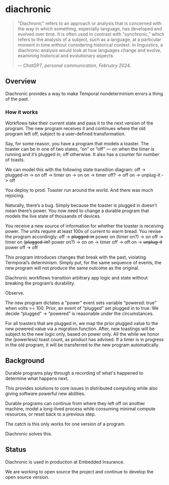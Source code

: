 # diachronic

> "Diachronic" refers to an approach or analysis that is concerned with the way in which something, especially language,
> has developed and evolved over time. It is often used in contrast with "synchronic," which refers to the analysis of a
> subject, such as a language, at a particular moment in time without considering historical context. In linguistics, a
> diachronic analysis would look at how languages change and evolve, examining historical and evolutionary aspects.
>
> -- _ChatGPT, personal communication, February 2024._

## Overview
Diachronic provides a way to make Temporal nondeterminism errors a thing of the past.

### How it works
Workflows take their current state and pass it to the next version of the program. The new program receives it and continues where the old program left off, subject to a user-defined transformation.

Say, for some reason, you have a program that models a toaster. The toaster can be in one of two states, “on” or “off” — on when the timer is running and it’s plugged in, off otherwise. It also has a counter for number of toasts.

We can model this with the following state transition diagram:
off -> plugged-in -> on
off -> timer on -> on
on -> timer off? -> off
on -> unplug-it -> off

You deploy to prod. Toaster run around the world. And there was much rejoicing.

Naturally, there’s a bug. Simply because the toaster is plugged in doesn’t mean there’s power. You now need to change a durable program that models the live state of thousands of devices.

You receive a new source of information for whether the toaster is receiving power. The units require at least 100v of current to warm bread. You revise the program accordingly:
off -> ~~plugged-in~~  power on (timer on?) -> on
off -> timer on (~~plugged-in?~~ power on?) -> on
on -> timer off -> off
on -> ~~unplug-it~~ power off -> off

This program introduces changes that break with the past, violating Termporal’s determinism. Simply put, for the same sequence of events, the new program will not produce the same outcome as the original.

Diachronic workflows transition arbitrary app logic and state without breaking the program’s  durability.

Observe.

The new program dictates a “power” event sets variable “powered: true” when volts >= 100. Prior, an event of “plugged” set plugged in to true. We decide “plugged” -> “powered” is reasonable under the circumstances.

For all toasters that are plugged in, we map the prior plugged value to the new powered value via a migration function. After, new toastings will be subject to the new logic only, based on power only. All the while we honor the (powerless) toast count, as product has advised. If a timer is in progress in the old program, it will be transferred to the new program automatically.


## Background

Durable programs play through a recording of what's happened to determine what happens next.

This provides solutions to core issues in distributed computing while also giving software powerful new abilities.

Durable programs can continue from where they left off on another machine, model a long-lived process while consuming
minimal compute resources, or reset back to a previous step.

The catch is this only works for one version of a program.

Diachronic solves this.


## Status

Diachronic is used in production at Embedded Insurance.

We are working to open source the project and continue to develop the open source version.
